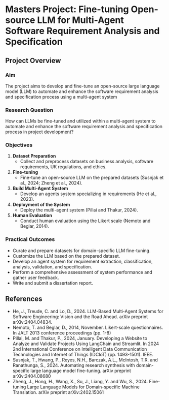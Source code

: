 # Masters Project: Fine-tuning Open-source LLM for Multi-Agent Software Requirement Analysis and Specification

## Project Overview

### Aim
The project aims to develop and fine-tune an open-source large language model (LLM) to automate and enhance the software requirement analysis and specification process using a multi-agent system

### Research Question
How can LLMs be fine-tuned and utilized within a multi-agent system to automate and enhance the software requirement analysis and specification process in project development?

### Objectives
1. **Dataset Preparation**
   - Collect and preprocess datasets on business analysis, software requirements, UK regulations, and ethics.
2. **Fine-tuning**
   - Fine-tune an open-source LLM on the prepared datasets (Susnjak et al., 2024; Zheng et al., 2024).
3. **Build Multi-Agent System**
   - Develop an agents system specializing in requirements (He et al., 2023).
4. **Deployment of the System**
   - Deploy the multi-agent system (Pillai and Thakur, 2024).
5. **Human Evaluation**
   - Conduct human evaluation using the Likert scale (Nemoto and Beglar, 2014).

### Practical Outcomes
- Curate and prepare datasets for domain-specific LLM fine-tuning.
- Customize the LLM based on the prepared dataset.
- Develop an agent system for requirement extraction, classification, analysis, validation, and specification.
- Perform a comprehensive assessment of system performance and gather user feedback.
- Write and submit a dissertation report.


## References
- He, J., Treude, C. and Lo, D., 2024. LLM-Based Multi-Agent Systems for Software Engineering: Vision and the Road Ahead. arXiv preprint arXiv:2404.04834.
- Nemoto, T. and Beglar, D., 2014, November. Likert-scale questionnaires. In JALT 2013 conference proceedings (pp. 1-8)
- Pillai, M. and Thakur, P., 2024, January. Developing a Website to Analyze and Validate Projects Using LangChain and Streamlit. In 2024 2nd International Conference on Intelligent Data Communication Technologies and Internet of Things (IDCIoT) (pp. 1493-1501). IEEE.
- Susnjak, T., Hwang, P., Reyes, N.H., Barczak, A.L., McIntosh, T.R. and Ranathunga, S., 2024. Automating research synthesis with domain-specific large language model fine-tuning. arXiv preprint arXiv:2404.08680
- Zheng, J., Hong, H., Wang, X., Su, J., Liang, Y. and Wu, S., 2024. Fine-tuning Large Language Models for Domain-specific Machine Translation. arXiv preprint arXiv:2402.15061